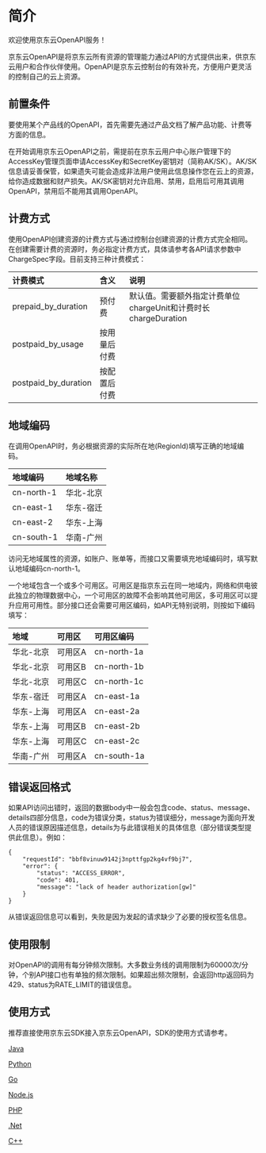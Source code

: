 
# 简介 #

欢迎使用京东云OpenAPI服务！

京东云OpenAPI是将京东云所有资源的管理能力通过API的方式提供出来，供京东云用户和合作伙伴使用。OpenAPI是京东云控制台的有效补充，方便用户更灵活的控制自己的云上资源。



## 前置条件 ##


要使用某个产品线的OpenAPI，首先需要先通过产品文档了解产品功能、计费等方面的信息。

在开始调用京东云OpenAPI之前，需提前在京东云用户中心账户管理下的AccessKey管理页面申请AccessKey和SecretKey密钥对（简称AK/SK）。AK/SK信息请妥善保管，如果遗失可能会造成非法用户使用此信息操作您在云上的资源，给你造成数据和财产损失。AK/SK密钥对允许启用、禁用，启用后可用其调用OpenAPI，禁用后不能用其调用OpenAPI。


 

## 计费方式 ##

使用OpenAPI创建资源的计费方式与通过控制台创建资源的计费方式完全相同。在创建需要计费的资源时，务必指定计费方式，具体请参考各API请求参数中ChargeSpec字段。目前支持三种计费模式：

计费模式|含义|说明
:---|:---|:---
prepaid_by_duration | 预付费 | 默认值。需要额外指定计费单位chargeUnit和计费时长chargeDuration
postpaid_by_usage | 按用量后付费 | |
postpaid_by_duration | 按配置后付费 | |


 

## 地域编码 ##

在调用OpenAPI时，务必根据资源的实际所在地(RegionId)填写正确的地域编码。

地域编码|地域名称
:---|:---
cn-north-1 | 华北-北京 
cn-east-1 | 华东-宿迁 
cn-east-2 | 华东-上海 
cn-south-1 | 华南-广州  
                         


访问无地域属性的资源，如账户、账单等，而接口又需要填充地域编码时，填写默认地域编码cn-north-1。

一个地域包含一个或多个可用区。可用区是指京东云在同一地域内，网络和供电彼此独立的物理数据中心，一个可用区的故障不会影响其他可用区，多可用区可以提升应用可用性。部分接口还会需要可用区编码，如API无特别说明，则按如下编码填写：

地域|可用区|可用区编码
:---|:---|:---
华北-北京 | 可用区A | cn-north-1a 
华北-北京 | 可用区B | cn-north-1b  
华北-北京 | 可用区C | cn-north-1c  
华东-宿迁 | 可用区A | cn-east-1a 
华东-上海 | 可用区A | cn-east-2a  
华东-上海 | 可用区B | cn-east-2b 
华东-上海 | 可用区C | cn-east-2c
华南-广州 | 可用区A | cn-south-1a  
   



## 错误返回格式 ##

如果API访问出错时，返回的数据body中一般会包含code、status、message、details四部分信息，code为错误分类，status为错误细分，message为面向开发人员的错误原因描述信息，details为与此错误相关的具体信息（部分错误类型提供此信息）。例如：

    {
        "requestId": "bbf8vinuw9142j3npttfgp2kg4vf9bj7", 
        "error": {
            "status": "ACCESS_ERROR", 
            "code": 401, 
            "message": "lack of header authorization[gw]"
        }
    }


从错误返回信息可以看到，失败是因为发起的请求缺少了必要的授权签名信息。




## 使用限制 ##

对OpenAPI的调用有每分钟频次限制。大多数业务线的调用限制为60000次/分钟，个别API接口也有单独的频次限制。如果超出频次限制，会返回http返回码为429、status为RATE_LIMIT的错误信息。

 

## 使用方式 ##

推荐直接使用京东云SDK接入京东云OpenAPI，SDK的使用方式请参考。

[Java](/SDK/Java/Java.md)

[Python](/SDK/Python/Python.md)

[Go](/SDK/Go/Go.md)

[Node.js](/SDK/nodejs/Nodejs.md)

[PHP](/SDK/PHP/PHP.md)

[.Net](/SDK/dotnet/dotnet.md)

[C++](/SDK/cplusplus/cplusplus.md)

